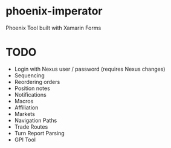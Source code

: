# phoenix-imperator
Phoenix Tool built with Xamarin Forms 

# TODO

- Login with Nexus user / password (requires Nexus changes)
- Sequencing
- Reordering orders
- Position notes
- Notifications
- Macros
- Affiliation
- Markets
- Navigation Paths
- Trade Routes
- Turn Report Parsing
- GPI Tool
